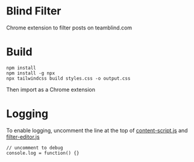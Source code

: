 # Blind Filter

Chrome extension to filter posts on teamblind.com

# Build

```
npm install
npm install -g npx
npx tailwindcss build styles.css -o output.css
```

Then import as a Chrome extension

# Logging

To enable logging, uncomment the line at the top of [content-script.js](content-script.js) and [filter-editor.js](filter-editor.js)

```
// uncomment to debug
console.log = function() {}
```
